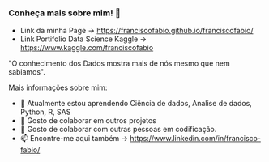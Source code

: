 ### Conheça mais sobre mim! 👋
- Link da minha Page -> https://franciscofabio.github.io/franciscofabio/
- Link Portifolio Data Science Kaggle -> https://www.kaggle.com/franciscofabio

"O conhecimento dos Dados mostra mais de nós mesmo que nem sabiamos".


Mais informações sobre mim:

- 🌱 Atualmente estou aprendendo Ciência de dados, Analise de dados, Python, R, SAS
- 👯 Gosto de colaborar em outros projetos
- 🤔 Gosto de colaborar com outras pessoas em codificação.
- 📫 Encontre-me aqui também -> https://www.linkedin.com/in/francisco-fabio/

